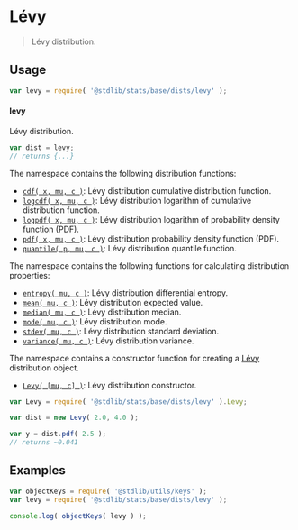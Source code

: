 <!--

@license Apache-2.0

Copyright (c) 2018 The Stdlib Authors.

Licensed under the Apache License, Version 2.0 (the "License");
you may not use this file except in compliance with the License.
You may obtain a copy of the License at

   http://www.apache.org/licenses/LICENSE-2.0

Unless required by applicable law or agreed to in writing, software
distributed under the License is distributed on an "AS IS" BASIS,
WITHOUT WARRANTIES OR CONDITIONS OF ANY KIND, either express or implied.
See the License for the specific language governing permissions and
limitations under the License.

-->

# Lévy

> Lévy distribution.

<section class="usage">

## Usage

```javascript
var levy = require( '@stdlib/stats/base/dists/levy' );
```

#### levy

Lévy distribution.

```javascript
var dist = levy;
// returns {...}
```

The namespace contains the following distribution functions:

<!-- <toc pattern="*+(cdf|pdf|mgf|quantile)*"> -->

<div class="namespace-toc">

-   <span class="signature">[`cdf( x, mu, c )`][@stdlib/stats/base/dists/levy/cdf]</span><span class="delimiter">: </span><span class="description">Lévy distribution cumulative distribution function.</span>
-   <span class="signature">[`logcdf( x, mu, c )`][@stdlib/stats/base/dists/levy/logcdf]</span><span class="delimiter">: </span><span class="description">Lévy distribution logarithm of cumulative distribution function.</span>
-   <span class="signature">[`logpdf( x, mu, c )`][@stdlib/stats/base/dists/levy/logpdf]</span><span class="delimiter">: </span><span class="description">Lévy distribution logarithm of probability density function (PDF).</span>
-   <span class="signature">[`pdf( x, mu, c )`][@stdlib/stats/base/dists/levy/pdf]</span><span class="delimiter">: </span><span class="description">Lévy distribution probability density function (PDF).</span>
-   <span class="signature">[`quantile( p, mu, c )`][@stdlib/stats/base/dists/levy/quantile]</span><span class="delimiter">: </span><span class="description">Lévy distribution quantile function.</span>

</div>

<!-- </toc> -->

The namespace contains the following functions for calculating distribution properties:

<!-- <toc pattern="*+(entropy|kurtosis|mean|median|mode|skewness|stdev|variance)*"> -->

<div class="namespace-toc">

-   <span class="signature">[`entropy( mu, c )`][@stdlib/stats/base/dists/levy/entropy]</span><span class="delimiter">: </span><span class="description">Lévy distribution differential entropy.</span>
-   <span class="signature">[`mean( mu, c )`][@stdlib/stats/base/dists/levy/mean]</span><span class="delimiter">: </span><span class="description">Lévy distribution expected value.</span>
-   <span class="signature">[`median( mu, c )`][@stdlib/stats/base/dists/levy/median]</span><span class="delimiter">: </span><span class="description">Lévy distribution median.</span>
-   <span class="signature">[`mode( mu, c )`][@stdlib/stats/base/dists/levy/mode]</span><span class="delimiter">: </span><span class="description">Lévy distribution mode.</span>
-   <span class="signature">[`stdev( mu, c )`][@stdlib/stats/base/dists/levy/stdev]</span><span class="delimiter">: </span><span class="description">Lévy distribution standard deviation.</span>
-   <span class="signature">[`variance( mu, c )`][@stdlib/stats/base/dists/levy/variance]</span><span class="delimiter">: </span><span class="description">Lévy distribution variance.</span>

</div>

<!-- </toc> -->

The namespace contains a constructor function for creating a [Lévy][levy-distribution] distribution object.

<!-- <toc pattern="*ctor*"> -->

<div class="namespace-toc">

-   <span class="signature">[`Levy( [mu, c] )`][@stdlib/stats/base/dists/levy/ctor]</span><span class="delimiter">: </span><span class="description">Lévy distribution constructor.</span>

</div>

<!-- </toc> -->

```javascript
var Levy = require( '@stdlib/stats/base/dists/levy' ).Levy;

var dist = new Levy( 2.0, 4.0 );

var y = dist.pdf( 2.5 );
// returns ~0.041
```

</section>

<!-- /.usage -->

<section class="examples">

## Examples

<!-- TODO: better examples -->

<!-- eslint no-undef: "error" -->

```javascript
var objectKeys = require( '@stdlib/utils/keys' );
var levy = require( '@stdlib/stats/base/dists/levy' );

console.log( objectKeys( levy ) );
```

</section>

<!-- /.examples -->

<!-- Section for related `stdlib` packages. Do not manually edit this section, as it is automatically populated. -->

<section class="related">

</section>

<!-- /.related -->

<!-- Section for all links. Make sure to keep an empty line after the `section` element and another before the `/section` close. -->

<section class="links">

[levy-distribution]: https://en.wikipedia.org/wiki/L%C3%A9vy_distribution

<!-- <toc-links> -->

[@stdlib/stats/base/dists/levy/ctor]: https://github.com/stdlib-js/stdlib/tree/develop/lib/node_modules/%40stdlib/stats/base/dists/levy/ctor

[@stdlib/stats/base/dists/levy/entropy]: https://github.com/stdlib-js/stdlib/tree/develop/lib/node_modules/%40stdlib/stats/base/dists/levy/entropy

[@stdlib/stats/base/dists/levy/mean]: https://github.com/stdlib-js/stdlib/tree/develop/lib/node_modules/%40stdlib/stats/base/dists/levy/mean

[@stdlib/stats/base/dists/levy/median]: https://github.com/stdlib-js/stdlib/tree/develop/lib/node_modules/%40stdlib/stats/base/dists/levy/median

[@stdlib/stats/base/dists/levy/mode]: https://github.com/stdlib-js/stdlib/tree/develop/lib/node_modules/%40stdlib/stats/base/dists/levy/mode

[@stdlib/stats/base/dists/levy/stdev]: https://github.com/stdlib-js/stdlib/tree/develop/lib/node_modules/%40stdlib/stats/base/dists/levy/stdev

[@stdlib/stats/base/dists/levy/variance]: https://github.com/stdlib-js/stdlib/tree/develop/lib/node_modules/%40stdlib/stats/base/dists/levy/variance

[@stdlib/stats/base/dists/levy/cdf]: https://github.com/stdlib-js/stdlib/tree/develop/lib/node_modules/%40stdlib/stats/base/dists/levy/cdf

[@stdlib/stats/base/dists/levy/logcdf]: https://github.com/stdlib-js/stdlib/tree/develop/lib/node_modules/%40stdlib/stats/base/dists/levy/logcdf

[@stdlib/stats/base/dists/levy/logpdf]: https://github.com/stdlib-js/stdlib/tree/develop/lib/node_modules/%40stdlib/stats/base/dists/levy/logpdf

[@stdlib/stats/base/dists/levy/pdf]: https://github.com/stdlib-js/stdlib/tree/develop/lib/node_modules/%40stdlib/stats/base/dists/levy/pdf

[@stdlib/stats/base/dists/levy/quantile]: https://github.com/stdlib-js/stdlib/tree/develop/lib/node_modules/%40stdlib/stats/base/dists/levy/quantile

<!-- </toc-links> -->

</section>

<!-- /.links -->
